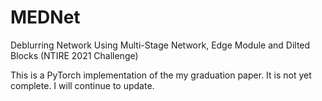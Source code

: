 # MEDNet
Deblurring Network Using Multi-Stage Network, Edge Module and Dilted Blocks (NTIRE 2021 Challenge)

This is a PyTorch implementation of the my graduation paper. It is not yet complete. I will continue to update.
